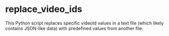# replace_video_ids
This Python script replaces specific videoId values in a text file (which likely contains JSON-like data) with predefined values from another file. 
